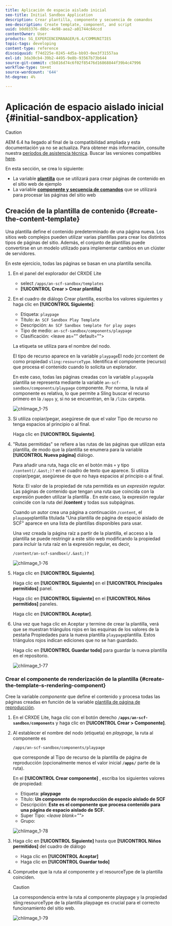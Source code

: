 ```yaml
---
title: Aplicación de espacio aislado inicial
seo-title: Initial Sandbox Application
description: Crear plantilla, componente y secuencia de comandos
seo-description: Create template, component, and script
uuid: b0d03376-d8bc-4e98-aea2-a01744c64ccd
contentOwner: User
products: SG_EXPERIENCEMANAGER/6.4/COMMUNITIES
topic-tags: developing
content-type: reference
discoiquuid: f74d225e-0245-4d5a-bb93-0ee3f31557aa
exl-id: 3da30cb4-39b2-4495-9e8b-93567b73b644
source-git-commit: c5b816d74c6f02f85476d16868844f39b4c47996
workflow-type: tm+mt
source-wordcount: '644'
ht-degree: 4%

---
```


# Aplicación de espacio aislado inicial {#initial-sandbox-application}

>[!CAUTION]
>
>AEM 6.4 ha llegado al final de la compatibilidad ampliada y esta documentación ya no se actualiza. Para obtener más información, consulte nuestra [períodos de asistencia técnica](https://helpx.adobe.com/es/support/programs/eol-matrix.html). Buscar las versiones compatibles [here](https://experienceleague.adobe.com/docs/).

En esta sección, se crea lo siguiente:

* La variable **[plantilla](#createthepagetemplate)** que se utilizará para crear páginas de contenido en el sitio web de ejemplo
* La variable **[componente y secuencia de comandos](#create-the-template-s-rendering-component)** que se utilizará para procesar las páginas del sitio web

## Creación de la plantilla de contenido {#create-the-content-template}

Una plantilla define el contenido predeterminado de una página nueva. Los sitios web complejos pueden utilizar varias plantillas para crear los distintos tipos de páginas del sitio. Además, el conjunto de plantillas puede convertirse en un modelo utilizado para implementar cambios en un clúster de servidores.

En este ejercicio, todas las páginas se basan en una plantilla sencilla.

1. En el panel del explorador del CRXDE Lite

   * select `/apps/an-scf-sandbox/templates`
   * **[!UICONTROL Crear > Crear plantilla]**

1. En el cuadro de diálogo Crear plantilla, escriba los valores siguientes y haga clic en **[!UICONTROL Siguiente]**:

   * Etiqueta: `playpage`
   * Título: `An SCF Sandbox Play Template`
   * Descripción: `An SCF Sandbox template for play pages`
   * Tipo de medio: `an-scf-sandbox/components/playpage`
   * Clasificación: &lt;leave as=&quot;&quot; default=&quot;&quot;>

   La etiqueta se utiliza para el nombre del nodo.

   El tipo de recurso aparece en la variable `playpage`El nodo jcr:content de como propiedad `sling:resourceType`. Identifica el componente (recurso) que procesa el contenido cuando lo solicita un explorador.

   En este caso, todas las páginas creadas con la variable `playpage`la plantilla se representa mediante la variable `an-scf-sandbox/components/playpage` componente. Por norma, la ruta al componente es relativa, lo que permite a Sling buscar el recurso primero en la `/apps` y, si no se encuentran, en la `/libs` carpeta.

   ![chlimage_1-75](assets/chlimage_1-75.png)

1. Si utiliza copiar/pegar, asegúrese de que el valor Tipo de recurso no tenga espacios al principio o al final.

   Haga clic en **[!UICONTROL Siguiente]**.

1. &quot;Rutas permitidas&quot; se refiere a las rutas de las páginas que utilizan esta plantilla, de modo que la plantilla se enumera para la variable **[!UICONTROL Nueva página]** diálogo.

   Para añadir una ruta, haga clic en el botón más `+` y tipo `/content(/.&ast;)?` en el cuadro de texto que aparece. Si utiliza copiar/pegar, asegúrese de que no haya espacios al principio o al final.

   Nota: El valor de la propiedad de ruta permitida es un *expresión regular.* Las páginas de contenido que tengan una ruta que coincida con la expresión pueden utilizar la plantilla . En este caso, la expresión regular coincide con la ruta del **/content** y todas sus subpáginas.

   Cuando un autor crea una página a continuación `/content`, el `playpage`plantilla titulada &quot;Una plantilla de página de espacio aislado de SCF&quot; aparece en una lista de plantillas disponibles para usar.

   Una vez creada la página raíz a partir de la plantilla, el acceso a la plantilla se puede restringir a este sitio web modificando la propiedad para incluir la ruta raíz en la expresión regular, es decir,

   `/content/an-scf-sandbox(/.&ast;)?`

   ![chlimage_1-76](assets/chlimage_1-76.png)

1. Haga clic en **[!UICONTROL Siguiente]**.

   Haga clic en **[!UICONTROL Siguiente]** en el **[!UICONTROL Principales permitidos]** panel.

   Haga clic en **[!UICONTROL Siguiente]** en el **[!UICONTROL Niños permitidos]** paneles.

   Haga clic en **[!UICONTROL Aceptar]**.

1. Una vez que haga clic en Aceptar y termine de crear la plantilla, verá que se muestran triángulos rojos en las esquinas de los valores de la pestaña Propiedades para la nueva plantilla `playpage`plantilla. Estos triángulos rojos indican ediciones que no se han guardado.

   Haga clic en **[!UICONTROL Guardar todo]** para guardar la nueva plantilla en el repositorio.

   ![chlimage_1-77](assets/chlimage_1-77.png)

### Crear el componente de renderización de la plantilla {#create-the-template-s-rendering-component}

Cree la variable *componente* que define el contenido y procesa todas las páginas creadas en función de la variable [plantilla de página de reproducción](#createthepagetemplate).

1. En el CRXDE Lite, haga clic con el botón derecho **`/apps/an-scf-sandbox/components`** y haga clic en **[!UICONTROL Crear > Componente]**.
1. Al establecer el nombre del nodo (etiqueta) en *playpage*, la ruta al componente es

   `/apps/an-scf-sandbox/components/playpage`

   que corresponde al Tipo de recurso de la plantilla de página de reproducción (opcionalmente menos el valor inicial **`/apps/`** parte de la ruta).

   En el **[!UICONTROL Crear componente]** , escriba los siguientes valores de propiedad:

   * Etiqueta: **playpage**
   * Título: **Un componente de reproducción de espacio aislado de SCF**
   * Descripción: **Este es el componente que procesa contenido para una página de espacio aislado de SCF.**
   * Super Tipo: *&lt;leave blank=&quot;&quot;>*
   * Grupo:

   ![chlimage_1-78](assets/chlimage_1-78.png)

1. Haga clic en **[!UICONTROL Siguiente]** hasta que **[!UICONTROL Niños permitidos]** del cuadro de diálogo

   * Haga clic en **[!UICONTROL Aceptar]**
   * Haga clic en **[!UICONTROL Guardar todo]**

1. Compruebe que la ruta al componente y el resourceType de la plantilla coinciden.

   >[!CAUTION]
   >
   >La correspondencia entre la ruta al componente playpage y la propiedad sling:resourceType de la plantilla playpage es crucial para el correcto funcionamiento del sitio web.

   ![chlimage_1-79](assets/chlimage_1-79.png)
